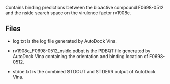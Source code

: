 Contains binding predictions between the bioactive compound F0698-0512 and the nside search space on the virulence factor rv1908c.

## Files

- log.txt is the log file generated by AutoDock Vina.

- rv1908c_F0698-0512_nside.pdbqt is the PDBQT file generated by AutoDock Vina containing the orientation and binding location of F0698-0512.

- stdoe.txt is the combined STDOUT and STDERR output of AutoDock Vina.

